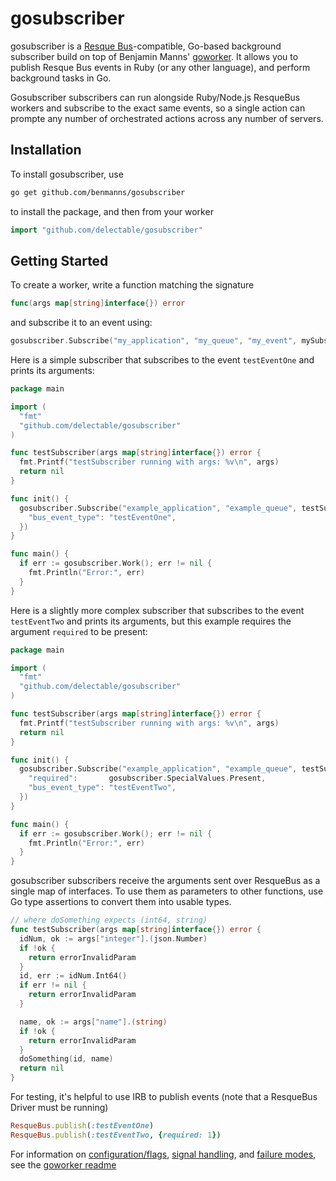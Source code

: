 gosubscriber
============
gosubscriber is a [Resque Bus](https://github.com/taskrabbit/resque-bus)-compatible, Go-based background subscriber build on top of Benjamin Manns' [goworker](https://github.com/benmanns/goworker). It allows you to publish Resque Bus events in Ruby (or any other language), and perform background tasks in Go.

Gosubscriber subscribers can run alongside Ruby/Node.js ResqueBus workers and subscribe to the exact same events, so a single action can prompte any number of orchestrated actions across any number of servers.

## Installation

To install gosubscriber, use

```sh
go get github.com/benmanns/gosubscriber
```

to install the package, and then from your worker

```go
import "github.com/delectable/gosubscriber"
```

## Getting Started

To create a worker, write a function matching the signature

```go
func(args map[string]interface{}) error
```

and subscribe it to an event using:

```go
gosubscriber.Subscribe("my_application", "my_queue", "my_event", mySubscriber)
```

Here is a simple subscriber that subscribes to the event `testEventOne` and prints its arguments:

```go
package main

import (
  "fmt"
  "github.com/delectable/gosubscriber"
)

func testSubscriber(args map[string]interface{}) error {
  fmt.Printf("testSubscriber running with args: %v\n", args)
  return nil
}

func init() {
  gosubscriber.Subscribe("example_application", "example_queue", testSubscriber, map[string]string{
    "bus_event_type": "testEventOne",
  })
}

func main() {
  if err := gosubscriber.Work(); err != nil {
    fmt.Println("Error:", err)
  }
}
```

Here is a slightly more complex subscriber that subscribes to the event `testEventTwo` and prints its arguments, but this example requires the argument `required` to be present:

```go
package main

import (
  "fmt"
  "github.com/delectable/gosubscriber"
)

func testSubscriber(args map[string]interface{}) error {
  fmt.Printf("testSubscriber running with args: %v\n", args)
  return nil
}

func init() {
  gosubscriber.Subscribe("example_application", "example_queue", testSubscriber, map[string]string{
    "required":       gosubscriber.SpecialValues.Present,
    "bus_event_type": "testEventTwo",
  })
}

func main() {
  if err := gosubscriber.Work(); err != nil {
    fmt.Println("Error:", err)
  }
}

```

gosubscriber subscribers receive the arguments sent over ResqueBus as a single map of interfaces. To use them as parameters to other functions, use Go type assertions to convert them into usable types.

``` go
// where doSomething expects (int64, string)
func testSubscriber(args map[string]interface{}) error {
  idNum, ok := args["integer"].(json.Number)
  if !ok {
    return errorInvalidParam
  }
  id, err := idNum.Int64()
  if err != nil {
    return errorInvalidParam
  }

  name, ok := args["name"].(string)
  if !ok {
    return errorInvalidParam
  }
  doSomething(id, name)
  return nil
}
```

For testing, it's helpful to use IRB to publish events (note that a ResqueBus Driver must be running)

``` ruby
ResqueBus.publish(:testEventOne)
ResqueBus.publish(:testEventTwo, {required: 1})
```

For information on [configuration/flags](https://github.com/benmanns/goworker#flags), [signal handling](https://github.com/benmanns/goworker#signal-handling-in-goworker), and [failure modes](https://github.com/benmanns/goworker#failure-modes), see the [goworker readme](https://github.com/benmanns/goworker)
